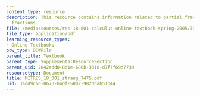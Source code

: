 ```yaml
---
content_type: resource
description: This resource contains information related to partial fractions and improper
  fractions.
file: /media/courses/res-18-001-calculus-online-textbook-spring-2005/3add9cbd8673badf50d2982ddab51b44_MITRES_18_001_strang_7475.pdf
file_type: application/pdf
learning_resource_types:
- Online Textbooks
ocw_type: OCWFile
parent_title: Textbook
parent_type: SupplementalResourceSection
parent_uid: 2842add0-8d1e-680b-3318-d7f7f69d7739
resourcetype: Document
title: MITRES_18_001_strang_7475.pdf
uid: 3add9cbd-8673-badf-50d2-982ddab51b44
---
```

